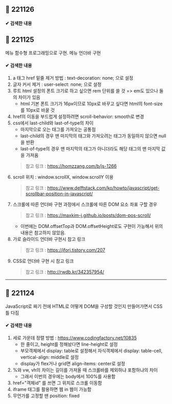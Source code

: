 ## 📌 221126

#### ✔ 검색한 내용

## 📌 221125
메뉴 함수형 프로그래밍으로 구현. 메뉴 언더바 구현
#### ✔ 검색한 내용
1. a 태그 href 밑줄 제거 방법 : text-decoration: none; 으로 설정
2. 글자 커서 제거 : user-select: none; 으로 설정
3. 루트 html 설정의 폰트 크기로 하고 싶으면 rem 단위를 쓸 것 => em도 있으나 둘의 차이가 있음
	- html 기본 폰트 크기가 16px이므로 10px로 바꾸고 싶다면 html의 font-size를 10px로 바꿀 것
4. href의 이동을 부드럽게 설정하려면 scroll-behavior: smooth로 변경
5. css에서 last-child와 last-of-type의 차이
	- 마지막으로 오는 태그를 가져오는 공통점
	- last-child의 경우 맨 마지막의 태그와 가져오려는 태그가 동일하지 않으면 null을 반환
	- last-of-type의 경우 맨 마지막의 태그가 아니더라도 해당 태그의 맨 마지막 값을 가져옴
	> 참고 링크 : https://homzzang.com/b/js-1266
6. scroll 위치 : window.scrollX, window.scrollY 이용
	> 참고 링크 : https://www.delftstack.com/ko/howto/javascript/get-scrollbar-position-in-javascript/
7. 스크롤에 따른 언더바 구현 과정에서 스크롤에 따른 DOM 요소 좌표 구할 경우
	> 참고 링크 : https://maxkim-j.github.io/posts/dom-pos-scroll/
	- 이번에는 DOM.offsetTop과 DOM.offsetHeight로도 구현이 가능해서 위의 내용은 참고하지 않았음.
8. 가로 슬라이드 언더바 구현시 참고 링크
	> 참고 링크 : https://jforj.tistory.com/207
9. CSS로 언더바 구현 시 참고 링크
	> 참고 링크 : http://rwdb.kr/342357954/
---

## 📌 221124
JavaScript로 짜기 전에 HTML로 어떻게 DOM을 구성할 것인지 만들어가면서 CSS 틀 다짐
#### ✔ 검색한 내용
1. 세로 가운데 정렬 방법 : https://www.codingfactory.net/10835
	- 한 줄이고, height를 정해놨다면 line-height로 설정
	- 부모객체에서 display: table로 설정해서 자식객체에서 display: table-cell, vertical-align: middle로 설정
	- display가 flex거나 grid면 align-items: center로 설정
2. %와 vw, vh의 차이는 길이를 가져올 때 스크롤바를 제외하냐 포함하냐의 차이
	- 그래서 이번의 경우에는 body에서 100%를 사용함
3. href="객체id" 를 쓰면 그 위치로 스크롤 이동함
4. iframe 태그를 활용하면 웹 in 웹이 가능함
5. 무언가를 고정할 땐 position: fixed
